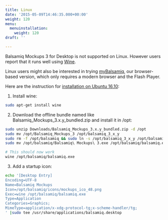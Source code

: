 ```yaml
---
title: Linux
date: '2015-05-09T14:46:35.000+00:00'
weight: 120
menu:
  menuinstallation:
    weight: 120
draft: ''

---
```

Balsamiq Mockups 3 for Desktop is not supported on Linux.  However users report that it runs well using [Wine](https://www.winehq.org/).

Linux users might also be interested in trying [myBalsamiq](https://balsamiq.com/products/mockups/mybalsamiq), our browser-based version, which only requires a modern browser and the Flash Player.

Here are the instruction for [installation on Ubuntu 16.10](https://docs.google.com/spreadsheets/d/1kLIYKYRsan_nvqGSZF-xJNxMkivH7uNdd6F-xY0hAUM):

1. Install wine:

```bash
sudo apt-get install wine
```

2. Download the offline bundle named like Balsamiq_Mockups_3.x.y_bundled.zip and install it in /opt:

```bash
sudo unzip Downloads/Balsamiq_Mockups_3.x.y_bundled.zip -d /opt
sudo mv /opt/Balsamiq_Mockups_3 /opt/balsamiq_3_x_y
sudo rm -f /opt/balsamiq && sudo ln -s /opt/balsamiq_3_x_y /opt/balsamiq
sudo mv /opt/balsamiq/Balsamiq\ Mockups\ 3.exe /opt/balsamiq/balsamiq.exe

# This should now work
wine /opt/balsamiq/balsamiq.exe
```

3. Add a startup icon:

```bash
echo '[Desktop Entry]
Encoding=UTF-8
Name=Balsamiq Mockups
Icon=/opt/balsamiq/icons/mockups_ico_48.png
Exec=wine /opt/balsamiq/balsamiq.exe
Type=Application
Categories=Graphics;
MimeType=application/x-xdg-protocol-tg;x-scheme-handler/tg;
' |sudo tee /usr/share/applications/balsamiq.desktop
```
